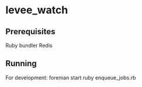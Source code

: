 # levee_watch

## Prerequisites
Ruby
bundler
Redis

## Running
For development:
foreman start
ruby enqueue_jobs.rb

